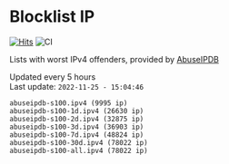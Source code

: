 # Blocklist IP

[![Hits](https://hits.seeyoufarm.com/api/count/incr/badge.svg?url=https%3A%2F%2Fgithub.com%2Fborestad%2Fblocklist-ip%2F&count_bg=%2379C83D&title_bg=%23555555&icon=&icon_color=%23E7E7E7&title=hits&edge_flat=false)](https://hits.seeyoufarm.com)  ![CI](https://img.shields.io/github/workflow/status/borestad/blocklist-ip/CI?style=flat-square)

Lists with worst IPv4 offenders, provided by [AbuseIPDB](https://www.abuseipdb.com/)

<!-- FOOTER-PLACEHOLDER -->
Updated every 5 hours<br>
Last update: `2022-11-25 - 15:04:46`
```
abuseipdb-s100.ipv4 (9995 ip)
abuseipdb-s100-1d.ipv4 (26630 ip)
abuseipdb-s100-2d.ipv4 (32875 ip)
abuseipdb-s100-3d.ipv4 (36903 ip)
abuseipdb-s100-7d.ipv4 (48824 ip)
abuseipdb-s100-30d.ipv4 (78022 ip)
abuseipdb-s100-all.ipv4 (78022 ip)
```
